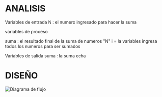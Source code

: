 # ANALISIS

Variables de entrada N : el numero ingresado para hacer la suma

variables de proceso

suma : el resultado final de la suma de numeros "N" i = la variables ingresa todos los numeros para ser sumados

Variables de salida
suma : la suma echa

# DISEÑO

![Diagrama de flujo](diagrama.png "diagrama de flujo " )


